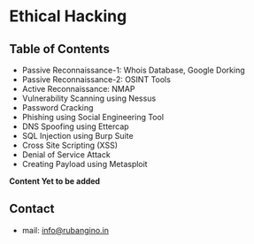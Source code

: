# Ethical Hacking

## Table of Contents

- Passive Reconnaissance-1: Whois Database, Google Dorking
- Passive Reconnaissance-2: OSINT Tools
- Active Reconnaissance: NMAP
- Vulnerability Scanning using Nessus
- Password Cracking
- Phishing using Social Engineering Tool
- DNS Spoofing using Ettercap
- SQL Injection using Burp Suite
- Cross Site Scripting (XSS)
- Denial of Service Attack
- Creating Payload using Metasploit

**Content Yet to be added**

## Contact 
- mail: info@rubangino.in
